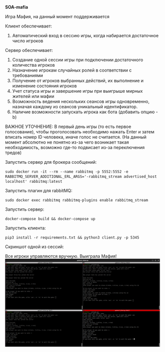 **SOA-mafia**

Игра Мафия, на данный момент поддерживается

Клиент обеспечивает:

1) Автоматический вход в сессию игры, когда набирается
достаточное число игроков


Сервер обеспечивает:
1) Создание одной сессии игры при подключении достаточного
количества игроков
2) Назначение игрокам случайных ролей в соответствии с
требованиями
3) Получение от игроков выбранных действий, их выполнение и
изменение состояния игроков
4) Учет статуса игры и завершение игры при выигрыше мирных
жителей или мафии
5) Возможность ведения нескольких сеансов игры одновременно,
назначая каждому из сеансов уникальный идентификатор.
6) Наличие возможности запускать игрока как бота (добавить опцию -b)

ВАЖНОЕ УТОЧНЕНИЕ:
В первый день игры (то есть первое голосование), чтобы проголосовать необходимо нажать Enter и затем вписать номер ID 
человека, иначе голос не считается. (На данный момент абсолютно не понятно из-за чего возникает такая необходимость, возможно где-то подвисает из-за переключения тредов)

Запустить сервер для брокера сообщений:
```
sudo docker run -it --rm --name rabbitmq -p 5552:5552 -e RABBITMQ_SERVER_ADDITIONAL_ERL_ARGS='-rabbitmq_stream advertised_host localhost' rabbitmq:latest
```

Запустить плагин для rabbitMQ:
```
sudo docker exec rabbitmq rabbitmq-plugins enable rabbitmq_stream
```

Запустить сервер:
```
docker-compose build && docker-compose up
```

Запустить клиента:
```
pip3 install -r requirements.txt && python3 client.py -p 5345
```

Скриншот одной из сессий:

Все игроки управляются вручную. Выиграла Мафия!
![Mafia_results.png](Mafia_results.png)

